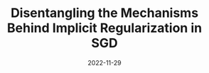 ---
title: "Disentangling the Mechanisms Behind Implicit Regularization in SGD"
collection: publications
permalink: /publication/disentangling
excerpt: 'This work presents a comparative empirical study of different gradient norm-based regularizers for improving Large-Batch Stochastic Gradient Descent, and ties this behavior to the trajectory of the micro-batch gradient norm during training.'
date: 2022-11-29
venue: ['International Conference on Learning Representations (ICLR), 2023', 'Spotlight at NeurIPS Workshop on The Benefits of Higher-Order Optimization in Machine Learning, 2022']
paperurl: 'https://arxiv.org/abs/2211.15853'
code: 'https://github.com/acmi-lab/imp-regularizers'
abs_title: disen_2023_abs
bib_title: disen_2023_bib
citation: '@inproceedings{novack2023disentangling,
title={Disentangling the Mechanisms Behind Implicit Regularization in SGD},
author={Novack, Zachary and Kaur, Simran and Marwah, Tanya and Garg, Saurabh and Lipton, Zachary,
booktitle={International Conference on Learning Representations (ICLR)},
year={2023} }'
---
